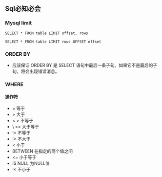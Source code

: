 ## Sql必知必会

### Mysql limit

```mysql
SELECT * FROM table LIMIT offset, rows

SELECT * FROM table LIMIT rows OFFSET offset
```

### ORDER BY

-  应该保证 ORDER BY 是 SELECT 语句中最后一条子句。如果它不是最后的子句，将会出现错误消息。

### WHERE

#### 操作符

- = 等于 
-  \> 大于
- < > 不等于
- \ >= 大于等于
- != 不等于
-  !> 不大于
- < 小于 
- BETWEEN 在指定的两个值之间
- <= 小于等于
-  IS NULL 为NULL值
- !< 不小于